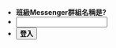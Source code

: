 <script src="js/login.js"></script>

* **班級Messenger群組名稱是?**
* <input type="text" id="pwd"></input>
* <button onclick="login()" class="waves-effect waves-light btn">**登入**</button>
<div class="container" id="content" hidden>
	<a href=\"#!album.md\"><b>相簿</b></a>  
	<a href=\"https://drive.google.com/open?id=1mTFaLzb1Xm3L1UdGYNwIE-meoHS6lLVoDV982s0Qrig\"><b>聯絡資訊</b></a>
	<a href=\"https://www.facebook.com/groups/309158202786244/\"><b>FB社團</b></a>
</div>